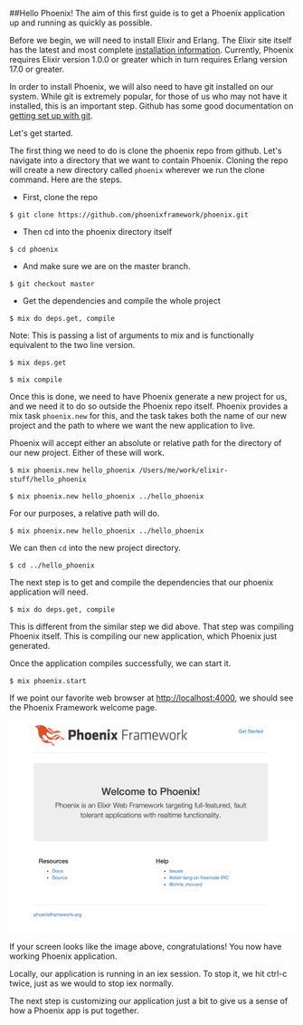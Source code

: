 ##Hello Phoenix!
The aim of this first guide is to get a Phoenix application up and running as quickly as possible.

Before we begin, we will need to install Elixir and Erlang. The Elixir site itself has the latest and most complete [installation information](http://elixir-lang.org/getting_started/1.html). Currently, Phoenix requires Elixir version 1.0.0 or greater which in turn requires Erlang version 17.0 or greater.

In order to install Phoenix, we will also need to have git installed on our system. While git is extremely popular, for those of us who may not have it installed, this is an important step. Github has some good documentation on [getting set up with git](https://help.github.com/articles/set-up-git).

Let's get started.

The first thing we need to do is clone the phoenix repo from github. Let's navigate into a directory that we want to contain Phoenix. Cloning the repo will create a new directory called `phoenix` wherever we run the clone command. Here are the steps.

- First, clone the repo
```console
$ git clone https://github.com/phoenixframework/phoenix.git
```

- Then cd into the phoenix directory itself
```console
$ cd phoenix
```

- And make sure we are on the master branch.
```console
$ git checkout master
```

- Get the dependencies and compile the whole project
```console
$ mix do deps.get, compile
```
Note: This is passing a list of arguments to mix and is functionally equivalent to the two line version.

```console
$ mix deps.get
```

```console
$ mix compile
```

Once this is done, we need to have Phoenix generate a new project for us, and we need it to do so outside the Phoenix repo itself. Phoenix provides a mix task `phoenix.new` for this, and the task takes both the name of our new project and the path to where we want  the new application to live.

Phoenix will accept either an absolute or relative path for the directory of our new project. Either of these will work.

```console
$ mix phoenix.new hello_phoenix /Users/me/work/elixir-stuff/hello_phoenix
```

```console
$ mix phoenix.new hello_phoenix ../hello_phoenix
```

For our purposes, a relative path will do.

```console
$ mix phoenix.new hello_phoenix ../hello_phoenix
```

We can then `cd` into the new project directory.

```console
$ cd ../hello_phoenix
```

The next step is to get and compile the dependencies that our phoenix application will need.

```console
$ mix do deps.get, compile
```
This is different from the similar step we did above. That step was compiling Phoenix itself. This is compiling our new application, which Phoenix just generated.

Once the application compiles successfully, we can start it.

```console
$ mix phoenix.start
```

If we point our favorite web browser at [http://localhost:4000](http://localhost:4000), we should see the Phoenix Framework welcome page.

![Phoenix Welcome Page](/images/welcome-to-phoenix.png)

If your screen looks like the image above, congratulations! You now have working Phoenix application.

Locally, our application is running in an iex session. To stop it, we hit ctrl-c twice, just as we would to stop iex normally.

The next step is customizing our application just a bit to give us a sense of how a Phoenix app is put together.
